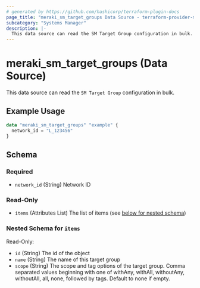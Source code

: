 ```yaml
---
# generated by https://github.com/hashicorp/terraform-plugin-docs
page_title: "meraki_sm_target_groups Data Source - terraform-provider-meraki"
subcategory: "Systems Manager"
description: |-
  This data source can read the SM Target Group configuration in bulk.
---
```


# meraki_sm_target_groups (Data Source)

This data source can read the `SM Target Group` configuration in bulk.

## Example Usage

```terraform
data "meraki_sm_target_groups" "example" {
  network_id = "L_123456"
}
```

<!-- schema generated by tfplugindocs -->
## Schema

### Required

- `network_id` (String) Network ID

### Read-Only

- `items` (Attributes List) The list of items (see [below for nested schema](#nestedatt--items))

<a id="nestedatt--items"></a>
### Nested Schema for `items`

Read-Only:

- `id` (String) The id of the object
- `name` (String) The name of this target group
- `scope` (String) The scope and tag options of the target group. Comma separated values beginning with one of withAny, withAll, withoutAny, withoutAll, all, none, followed by tags. Default to none if empty.
